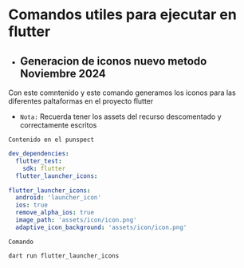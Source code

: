 # Comandos utiles para ejecutar en flutter

- ## Generacion de iconos nuevo metodo Noviembre 2024

Con este comntenido y este comando generamos los iconos para las diferentes paltaformas en el proyecto flutter

- `Nota:` Recuerda tener los assets del recurso descomentado y correctamente escritos

`Contenido en el punspect`
```yaml
dev_dependencies:
  flutter_test:
    sdk: flutter
  flutter_launcher_icons:

flutter_launcher_icons:   
  android: 'launcher_icon'
  ios: true
  remove_alpha_ios: true
  image_path: 'assets/icon/icon.png'
  adaptive_icon_background: 'assets/icon/icon.png'
```

`Comando`
```sh(bash)
dart run flutter_launcher_icons
```
